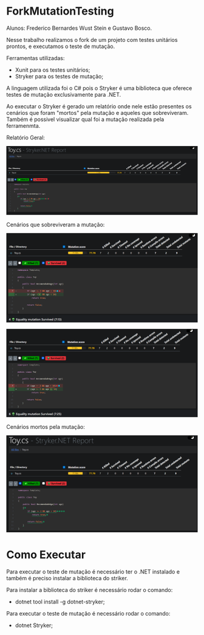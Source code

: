 # ForkMutationTesting

<p>Alunos: Frederico Bernardes Wust Stein e Gustavo Bosco.</p>

<p>Nesse trabalho realizamos o fork de um projeto com testes unitários prontos, e executamos o teste de mutação.</p>
<p>Ferramentas utilizadas:</p>

- Xunit para os testes unitários;
- Stryker para os testes de mutação;

<p>A linguagem utilizada foi o C# pois o Stryker é uma biblioteca que oferece testes de mutação exclusivamente para .NET.</p>
<p>Ao executar o Stryker é gerado um relatório onde nele estão presentes os cenários que foram "mortos" pela mutação e aqueles que sobreviveram. Também é possivel visualizar qual foi a mutação realizada pela ferramenmta.</p>

<p>Relatório Geral:</p>
<p align="center"><img src="img/img1.png"></p>

<p>Cenários que sobreviveram a mutação:</p>
<p align="center"><img src="img/sobrevivente1.png"></p>
<p align="center"><img src="img/sobrevivente2.png"></p>

<p>Cenários mortos pela mutação:</p>

<p align="center"><img src="img/cenarioMortos.png"></p>

# Como Executar

<p>Para executar o teste de mutação é necessário ter o .NET instalado e também é preciso instalar a biblioteca do striker.</p>
<p>Para instalar a biblioteca do striker é necessário rodar o comando:</p>

- dotnet tool install -g dotnet-stryker;

<p>Para executar o teste de mutação é necessário rodar o comando:</p>

- dotnet Stryker;



